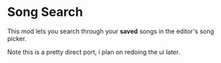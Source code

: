 # Song Search

This mod lets you search through your **saved** songs in the editor's song picker.

Note this is a pretty direct port, i plan on redoing the ui later.